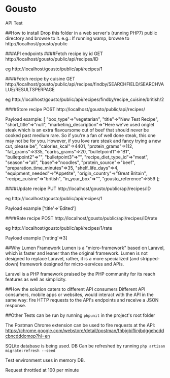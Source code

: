 # Gousto
API Test

##How to install
Drop this folder in a web server's (running PHP7) public directory and browse to it.
e.g.: If running wamp, browse to http://localhost/gousto/public

###API endpoints
####Fetch recipe by id
GET http://localhost/gousto/public/api/recipes/ID

eg http://localhost/gousto/public/api/recipes/1

####Fetch recipe by cuisine
GET http://localhost/gousto/public/api/recipes/findby/SEARCHFIELD/SEARCHVALUE/RESULTSPERPAGE

eg http://localhost/gousto/public/api/recipes/findby/recipe_cuisine/british/2

####Store recipe
POST http://localhost/gousto/public/api/recipes/

Payload example:
[
      "box_type"=>"vegetarian",
      "title"=>"New Test Recipe",
      "short_title"=>"null",
      "marketing_description"=>"Here we've used onglet steak which is an extra flavoursome cut of beef that should never be cooked past medium rare. So if you're a fan of well done steak, this one may not be for you. However, if you love rare steak and fancy trying a new cut, please be",
      "calories_kcal"=>4401,
      "protein_grams"=>112,
      "fat_grams"=>335,
      "carbs_grams"=>20,
      "bulletpoint1"=>"B1",
      "bulletpoint2"=>"",
      "bulletpoint3"=>"",
      "recipe_diet_type_id"=>"meat",
      "season"=>"all",
      "base"=>"noodles",
      "protein_source"=>"beef",
      "preparation_time_minutes"=>35,
      "shelf_life_days"=>4,
      "equipment_needed"=>"Appetite",
      "origin_country"=>"Great Britain",
      "recipe_cuisine"=>"british",
      "in_your_box"=>"",
      "gousto_reference"=>559
    ];

####Update recipe
PUT http://localhost/gousto/public/api/recipes/ID

eg http://localhost/gousto/public/api/recipes/1

Payload example ['title'=>'Edited']


####Rate recipe
POST http://localhost/gousto/public/api/recipes/ID/rate

eg http://localhost/gousto/public/api/recipes/1/rate

Payload example ['rating'=>3]



##Why Lumen Framework
Lumen is a "micro-framework" based on Laravel, which is faster and leaner than the original framework. Lumen is not designed to replace Laravel, rather, it is a more specialized (and stripped-down) framework designed for micro-services and APIs.

Laravel is a PHP framework praised by the PHP community for its reach features as well as simplicity.

##How the solution caters to different API consumers
Different API consumers, mobile apps or websites, would interact with the API in the same way: fire HTTP requests to the API's endpoints and receive a JSON response.

##Other
Tests can be run by running `phpunit` in the project's root folder

The Postman Chrome extension can be used to fire requests at the API: https://chrome.google.com/webstore/detail/postman/fhbjgbiflinjbdggehcddcbncdddomop?hl=en

SQLite database is being used. DB Can be refreshed by running `php artisan migrate:refresh --seed`

Test environment uses in memory DB.

Request throttled at 100 per minute
